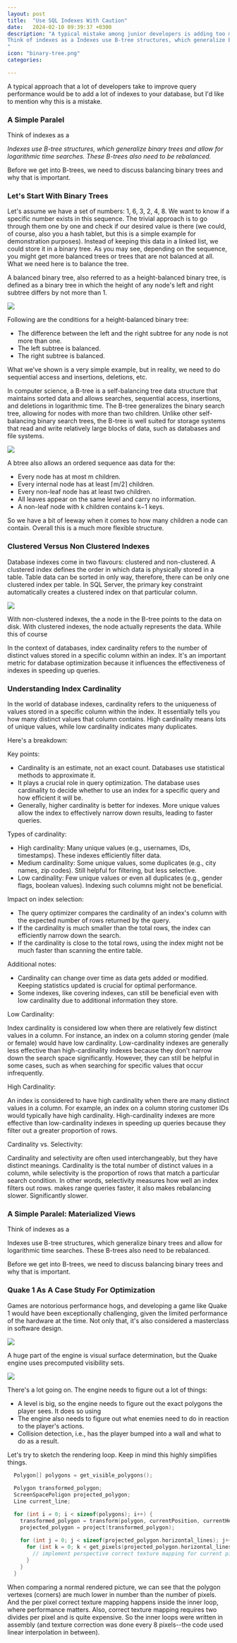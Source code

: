 ```yaml
---
layout: post
title:  "Use SQL Indexes With Caution"
date:   2024-02-10 09:39:37 +0300
description: "A typical mistake among junior developers is adding too many indexes to tables in SQL databases, way more than it would be necessary. On first impression, it wouldn't look like they would be a big deal, but that's not the case. A Simple Paralel:
Think of indexes as a Indexes use B-tree structures, which generalize binary trees and allow for logarithmic time searches. These B-trees also need to be rebalanced. Before we get into B-trees, we need to discuss balancing binary trees and why that is important.
"
icon: "binary-tree.png"
categories: 

---
```

A typical approach that a lot of developers take to improve query performance would be to add a lot of indexes to your database, but I'd like to mention why this is a mistake.

### A Simple Paralel
Think of indexes as a 

*Indexes use B-tree structures, which generalize binary trees and allow for logarithmic time searches. These B-trees also need to be rebalanced.*

Before we get into B-trees, we need to discuss balancing binary trees and why that is important.

### Let's Start With Binary Trees
Let's assume we have a set of numbers: 1, 6, 3, 2, 4, 8. We want to know if a specific number exists in this sequence. The trivial approach is to go through them one by one and check if our desired value is there (we could, of course, also you a hash tablet, but this is a simple example for demonstration purposes). Instead of keeping this data in a linked list, we could store it in a binary tree. As you may see, depending on the sequence, you might get more balanced trees or trees that are not balanced at all. What we need here is to balance the tree.
 
A balanced binary tree, also referred to as a height-balanced binary tree, is defined as a binary tree in which the height of any node's left and right subtree differs by not more than 1.

<img src="unbalanced.png" class="img" />

Following are the conditions for a height-balanced binary tree:

* The difference between the left and the right subtree for any node is not more than one.
* The left subtree is balanced.
* The right subtree is balanced.

What we've shown is a very simple example, but in reality, we need to do sequential access and insertions, deletions, etc.

In computer science, a B-tree is a self-balancing tree data structure that maintains sorted data and allows searches, sequential access, insertions, and deletions in logarithmic time. The B-tree generalizes the binary search tree, allowing for nodes with more than two children. Unlike other self-balancing binary search trees, the B-tree is well suited for storage systems that read and write relatively large blocks of data, such as databases and file systems.

<img src="b-tree.jpeg" class="img" />

A btree also allows an ordered sequence aas data for the:
 
* Every node has at most m children.
* Every internal node has at least ⌈m/2⌉ children.
* Every non-leaf node has at least two children.
* All leaves appear on the same level and carry no information.
* A non-leaf node with k children contains k−1 keys.

So we have a bit of leeway when it comes to how many children a node can contain. Overall this is a much more flexible structure.

### Clustered Versus Non Clustered Indexes
Database indexes come in two flavours: clustered and non-clustered. A clustered index defines the order in which data is physically stored in a table. Table data can be sorted in only way, therefore, there can be only one clustered index per table. In SQL Server, the primary key constraint automatically creates a clustered index on that particular column.

<img src="clustered.webp" class="img" />

With non-clustered indexes, the a node in the B-tree points to the data on disk. With clustered indexes, the node actually represents the data. While this of course

In the context of databases, index cardinality refers to the number of distinct values stored in a specific column within an index. It's an important metric for database optimization because it influences the effectiveness of indexes in speeding up queries.

### Understanding Index Cardinality


In the world of database indexes, cardinality refers to the uniqueness of values stored in a specific column within the index. It essentially tells you how many distinct values that column contains. High cardinality means lots of unique values, while low cardinality indicates many duplicates.

Here's a breakdown:

Key points:

* Cardinality is an estimate, not an exact count. Databases use statistical methods to approximate it.
* It plays a crucial role in query optimization. The database uses cardinality to decide whether to use an index for a specific query and how efficient it will be.
* Generally, higher cardinality is better for indexes. More unique values allow the index to effectively narrow down results, leading to faster queries.

Types of cardinality:

* High cardinality: Many unique values (e.g., usernames, IDs, timestamps). These indexes efficiently filter data.
* Medium cardinality: Some unique values, some duplicates (e.g., city names, zip codes). Still helpful for filtering, but less selective.
* Low cardinality: Few unique values or even all duplicates (e.g., gender flags, boolean values). Indexing such columns might not be beneficial.

Impact on index selection:

* The query optimizer compares the cardinality of an index's column with the expected number of rows returned by the query.
* If the cardinality is much smaller than the total rows, the index can efficiently narrow down the search.
* If the cardinality is close to the total rows, using the index might not be much faster than scanning the entire table.

Additional notes:

* Cardinality can change over time as data gets added or modified. Keeping statistics updated is crucial for optimal performance.
* Some indexes, like covering indexes, can still be beneficial even with low cardinality due to additional information they store.


Low Cardinality:

Index cardinality is considered low when there are relatively few distinct values in a column. For instance, an index on a column storing gender (male or female) would have low cardinality. Low-cardinality indexes are generally less effective than high-cardinality indexes because they don't narrow down the search space significantly. However, they can still be helpful in some cases, such as when searching for specific values that occur infrequently.

High Cardinality:

An index is considered to have high cardinality when there are many distinct values in a column. For example, an index on a column storing customer IDs would typically have high cardinality. High-cardinality indexes are more effective than low-cardinality indexes in speeding up queries because they filter out a greater proportion of rows.

Cardinality vs. Selectivity:

Cardinality and selectivity are often used interchangeably, but they have distinct meanings. Cardinality is the total number of distinct values in a column, while selectivity is the proportion of rows that match a particular search condition. In other words, selectivity measures how well an index filters out rows. makes range queries faster, it also makes rebalancing slower. Significantly slower.

### A Simple Paralel: Materialized Views
Think of indexes as a

Indexes use B-tree structures, which generalize binary trees and allow for logarithmic time searches. These B-trees also need to be rebalanced.

Before we get into B-trees, we need to discuss balancing binary trees and why that is important.

### Quake 1 As A Case Study For Optimization
Games are notorious performance hogs, and developing a game like Quake 1 would have been exceptionally challenging, given the limited performance of the hardware at the time. Not only that, it's also considered a masterclass in software design.

<img src="quake1.jpg" class="img" loading="lazy" />

A huge part of the engine is visual surface determination, but the Quake engine uses precomputed visibility sets.

<img src="wireframe.png" class="img" loading="lazy" />

There's a lot going on. The engine needs to figure out a lot of things:
* A level is big, so the engine needs to figure out the exact polygons the player sees. It does so using 
* The engine also needs to figure out what enemies need to do in reaction to the player's actions.
* Collision detection, i.e., has the player bumped into a wall and what to do as a result.

Let's try to sketch the rendering loop. Keep in mind this highly simplifies things.

```c
  Polygon[] polygons = get_visible_polygons();
  
  Polygon transformed_polygon;
  ScreenSpacePoligon projected_polygon;
  Line current_line;

  for (int i = 0; i < sizeof(polygons); i++) {
    transformed_polygon = transform(polygon, currentPosition, currentHeading);    
    projected_polygon = project(transformed_polygon);
  
    for (int j = 0; j < sizeof(projected_polygon.horizontal_lines); j++) {        
      for (int k = 0; k < get_pixels(projected_polygon.horizontal_lines[j]); k++) {
        // implement perspective correct texture mapping for current pixel
      }
    }
  }
```
When comparing a normal rendered picture, we can see that the polygon vertexes (corners) are much lower in number than the number of pixels. And the per pixel correct texture mapping happens inside the inner loop, where performance matters. Also, correct texture mapping requires two divides per pixel and is quite expensive. So the inner loops were written in assembly (and texture correction was done every 8 pixels--the code used linear interpolation in between).